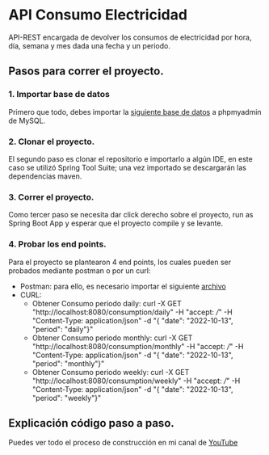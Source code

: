 # API Consumo Electricidad
API-REST encargada de devolver los consumos de electricidad por hora, día, semana y mes dada una fecha y un periodo. 

## Pasos para correr el proyecto.
### 1. Importar base de datos
Primero que todo, debes importar la [siguiente base de datos](https://github.com/Juan-Carlos-Estevez-Vargas/API-consumo-electricidad/blob/master/consumo_electricidad.sql) a phpmyadmin de MySQL.

### 2. Clonar el proyecto.
El segundo paso es clonar el repositorio e importarlo a algún IDE, en este caso se utilizó Spring Tool Suite; una vez importado se descargarán las dependencias maven.

### 3. Correr el proyecto.
Como tercer paso se necesita dar click derecho sobre el proyecto, run as Spring Boot App y esperar que el proyecto compile y se levante.

### 4. Probar los end points.
Para el proyecto se plantearon 4 end points, los cuales pueden ser probados mediante postman o por un curl:
* Postman: para ello, es necesario importar el siguiente [archivo](https://github.com/Juan-Carlos-Estevez-Vargas/API-consumo-electricidad/blob/master/postman_end_points/Consumo-Electricidad.postman_collection.json)
* CURL: 
  * Obtener Consumo periodo daily: curl -X GET "http://localhost:8080/consumption/daily" -H "accept: */*" -H "Content-Type: application/json" -d "{ \"date\": \"2022-10-13\", \"period\": \"daily\"}"
  * Obtener Consumo periodo monthly: curl -X GET "http://localhost:8080/consumption/monthly" -H "accept: */*" -H "Content-Type: application/json" -d "{ \"date\": \"2022-10-13\", \"period\": \"monthly\"}"
  * Obtener Consumo periodo weekly: curl -X GET "http://localhost:8080/consumption/weekly" -H "accept: */*" -H "Content-Type: application/json" -d "{ \"date\": \"2022-10-13\", \"period\": \"weekly\"}"
  
## Explicación código paso a paso.

Puedes ver todo el proceso de construcción en mi canal de [YouTube](https://www.youtube.com/watch?v=RsF7nlLo5c0)
